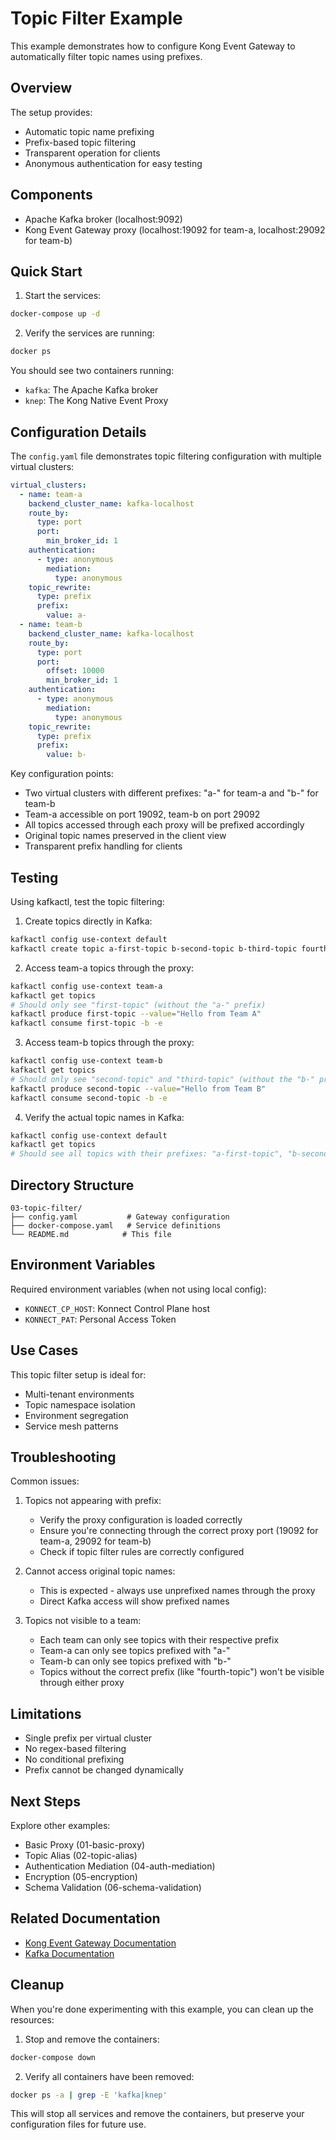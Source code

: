 # Topic Filter Example

This example demonstrates how to configure Kong Event Gateway to automatically filter topic names using prefixes.

## Overview

The setup provides:
- Automatic topic name prefixing
- Prefix-based topic filtering
- Transparent operation for clients
- Anonymous authentication for easy testing

## Components

- Apache Kafka broker (localhost:9092)
- Kong Event Gateway proxy (localhost:19092 for team-a, localhost:29092 for team-b)

## Quick Start

1. Start the services:
```bash
docker-compose up -d
```

2. Verify the services are running:
```bash
docker ps
```

You should see two containers running:
- `kafka`: The Apache Kafka broker
- `knep`: The Kong Native Event Proxy

## Configuration Details

The `config.yaml` file demonstrates topic filtering configuration with multiple virtual clusters:

```yaml
virtual_clusters:
  - name: team-a
    backend_cluster_name: kafka-localhost
    route_by:
      type: port
      port:
        min_broker_id: 1
    authentication:
      - type: anonymous
        mediation:
          type: anonymous
    topic_rewrite:
      type: prefix
      prefix:
        value: a-
  - name: team-b
    backend_cluster_name: kafka-localhost
    route_by:
      type: port
      port:
        offset: 10000
        min_broker_id: 1
    authentication:
      - type: anonymous
        mediation:
          type: anonymous
    topic_rewrite:
      type: prefix
      prefix:
        value: b-
```

Key configuration points:
- Two virtual clusters with different prefixes: "a-" for team-a and "b-" for team-b
- Team-a accessible on port 19092, team-b on port 29092
- All topics accessed through each proxy will be prefixed accordingly
- Original topic names preserved in the client view
- Transparent prefix handling for clients

## Testing

Using kafkactl, test the topic filtering:

1. Create topics directly in Kafka:
```bash
kafkactl config use-context default
kafkactl create topic a-first-topic b-second-topic b-third-topic fourth-topic
```

2. Access team-a topics through the proxy:
```bash
kafkactl config use-context team-a
kafkactl get topics
# Should only see "first-topic" (without the "a-" prefix)
kafkactl produce first-topic --value="Hello from Team A"
kafkactl consume first-topic -b -e
```

3. Access team-b topics through the proxy:
```bash
kafkactl config use-context team-b
kafkactl get topics
# Should only see "second-topic" and "third-topic" (without the "b-" prefix)
kafkactl produce second-topic --value="Hello from Team B"
kafkactl consume second-topic -b -e
```

4. Verify the actual topic names in Kafka:
```bash
kafkactl config use-context default
kafkactl get topics
# Should see all topics with their prefixes: "a-first-topic", "b-second-topic", etc.
```

## Directory Structure

```
03-topic-filter/
├── config.yaml           # Gateway configuration
├── docker-compose.yaml   # Service definitions
└── README.md            # This file
```

## Environment Variables

Required environment variables (when not using local config):
- `KONNECT_CP_HOST`: Konnect Control Plane host
- `KONNECT_PAT`: Personal Access Token

## Use Cases

This topic filter setup is ideal for:
- Multi-tenant environments
- Topic namespace isolation
- Environment segregation
- Service mesh patterns

## Troubleshooting

Common issues:

1. Topics not appearing with prefix:
   - Verify the proxy configuration is loaded correctly
   - Ensure you're connecting through the correct proxy port (19092 for team-a, 29092 for team-b)
   - Check if topic filter rules are correctly configured

2. Cannot access original topic names:
   - This is expected - always use unprefixed names through the proxy
   - Direct Kafka access will show prefixed names

3. Topics not visible to a team:
   - Each team can only see topics with their respective prefix
   - Team-a can only see topics prefixed with "a-"
   - Team-b can only see topics prefixed with "b-"
   - Topics without the correct prefix (like "fourth-topic") won't be visible through either proxy

## Limitations

- Single prefix per virtual cluster
- No regex-based filtering
- No conditional prefixing
- Prefix cannot be changed dynamically

## Next Steps

Explore other examples:
- Basic Proxy (01-basic-proxy)
- Topic Alias (02-topic-alias)
- Authentication Mediation (04-auth-mediation)
- Encryption (05-encryption)
- Schema Validation (06-schema-validation)

## Related Documentation

- [Kong Event Gateway Documentation](https://docs.konghq.com/gateway/)
- [Kafka Documentation](https://kafka.apache.org/documentation/)

## Cleanup

When you're done experimenting with this example, you can clean up the resources:

1. Stop and remove the containers:
```bash
docker-compose down
```

2. Verify all containers have been removed:
```bash
docker ps -a | grep -E 'kafka|knep'
```

This will stop all services and remove the containers, but preserve your configuration files for future use.
